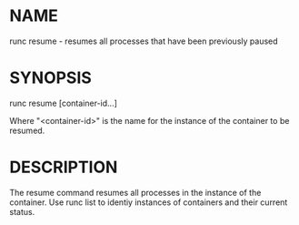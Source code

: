 # NAME
   runc resume - resumes all processes that have been previously paused

# SYNOPSIS
   runc resume <container-id> [container-id...]

Where "\<container-id\>" is the name for the instance of the container to be
resumed.

# DESCRIPTION
   The resume command resumes all processes in the instance of the container.
Use runc list to identiy instances of containers and their current status.
